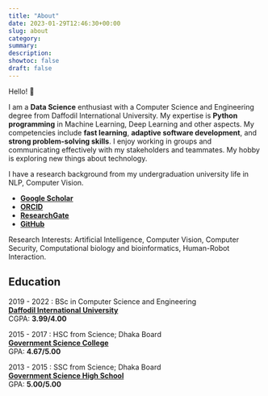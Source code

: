 ```yaml
---
title: "About"
date: 2023-01-29T12:46:30+00:00
slug: about
category:
summary: 
description: 
showtoc: false
draft: false
---
```


Hello! 👋

I am a **Data Science** enthusiast with a Computer Science and Engineering degree from Daffodil International University. My expertise is **Python programming** in Machine Learning, Deep Learning and other aspects. My competencies include **fast learning**, **adaptive software development**, and **strong problem-solving skills**. I enjoy working in groups and communicating effectively with my stakeholders and teammates. My hobby is exploring new things about technology.

I have a research background from my undergraduation university life in NLP, Computer Vision. 
- [**Google Scholar**](https://scholar.google.com/citations?user=nhwX5xQAAAAJ&hl=en)
- [**ORCID**](https://orcid.org/0000-0002-9641-2864)
- [**ResearchGate**](https://www.researchgate.net/profile/Sajal-Das-7)
- [**GitHub**](https://github.com/sajaldoes/)

Research Interests: Artificial Intelligence, Computer Vision, Computer Security, Computational biology and bioinformatics, Human-Robot Interaction.


## Education

2019 - 2022
: BSc in Computer Science and Engineering  
[**Daffodil International University**](https://daffodilvarsity.edu.bd/)  
CGPA: **3.99/4.00**

2015 - 2017
: HSC from Science; Dhaka Board  
[**Government Science College**](https://www.gsctd.edu.bd/)  
GPA: **4.67/5.00**

2013 - 2015
: SSC from Science; Dhaka Board  
[**Government Science High School**](http://gshs.edu.bd/)  
GPA: **5.00/5.00**



